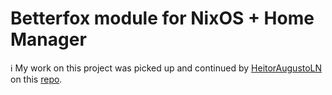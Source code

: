 
# Betterfox module for NixOS + Home Manager

ℹ️ My work on this project was picked up and continued by [HeitorAugustoLN](https://github.com/HeitorAugustoLN) on this [repo](https://github.com/HeitorAugustoLN/betterfox-nix).
